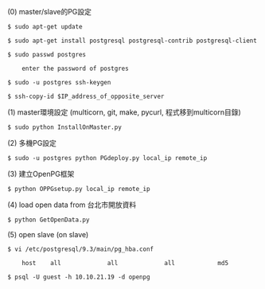 (0) master/slave的PG設定

	$ sudo apt-get update

	$ sudo apt-get install postgresql postgresql-contrib postgresql-client

	$ sudo passwd postgres

		enter the password of postgres

	$ sudo -u postgres ssh-keygen

	$ ssh-copy-id $IP_address_of_opposite_server




(1) master環境設定 (multicorn, git, make, pycurl, 程式移到multicorn目錄)

	$ sudo python InstallOnMaster.py


	
(2) 多機PG設定

	$ sudo -u postgres python PGdeploy.py local_ip remote_ip




(3) 建立OpenPG框架

	$ python OPPGsetup.py local_ip remote_ip



(4) load open data from 台北市開放資料

	$ python GetOpenData.py

	

(5) open slave (on slave)

	$ vi /etc/postgresql/9.3/main/pg_hba.conf

		host    all             all             all            md5

	$ psql -U guest -h 10.10.21.19 -d openpg

